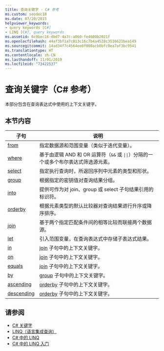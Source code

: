 ```yaml
---
title: 查询关键字 - C# 参考
ms.custom: seodec18
ms.date: 07/20/2015
helpviewer_keywords:
- query keywords [C#]
- LINQ [C#], query keywords
ms.assetid: 6c9bec16-dbd7-4a7c-a060-fe4600b2021f
ms.openlocfilehash: 44af3bf1a7c013c16c7b4a4528c3516621bea149
ms.sourcegitcommit: 14ad34f7c4564ee0f009acb8bfc0ea7af3bc9541
ms.translationtype: HT
ms.contentlocale: zh-CN
ms.lasthandoff: 11/01/2019
ms.locfileid: "73422537"
---
```

# <a name="query-keywords-c-reference"></a>查询关键字（C# 参考）

本部分包含在查询表达式中使用的上下文关键字。

## <a name="in-this-section"></a>本节内容

|子句|说明|
|------------|-----------------|
|[from](from-clause.md)|指定数据源和范围变量（类似于迭代变量）。|
|[where](where-clause.md)|基于由逻辑 AND 和 OR 运算符（`&&` 或 <code>&#124;&#124;</code>）分隔的一个或多个布尔表达式筛选源元素。|
|[select](select-clause.md)|指定执行查询时，所返回序列中元素的类型和形状。|
|[group](group-clause.md)|根据指定的密钥值对查询结果分组。|
|[into](into.md)|提供可作为对 join、group 或 select 子句结果引用的标识符。|
|[orderby](orderby-clause.md)|根据元素类型的默认比较器对查询结果进行升序或降序排序。|
|[join](join-clause.md)|基于两个指定匹配条件间的相等比较而联接两个数据源。|
|[let](let-clause.md)|引入范围变量，在查询表达式中存储子表达式结果。|
|[in](in.md)|[join](join-clause.md) 子句中的上下文关键字。|
|[on](on.md)|[join](join-clause.md) 子句中的上下文关键字。|
|[equals](equals.md)|[join](join-clause.md) 子句中的上下文关键字。|
|[by](by.md)|[group](group-clause.md) 子句中的上下文关键字。|
|[ascending](ascending.md)|[orderby](orderby-clause.md) 子句中的上下文关键字。|
|[descending](descending.md)|[orderby](orderby-clause.md) 子句中的上下文关键字。|

## <a name="see-also"></a>请参阅

- [C# 关键字](index.md)
- [LINQ（语言集成查询）](../../programming-guide/concepts/linq/index.md)
- [C# 中的 LINQ](../../linq/index.md)
- [C# 中的 LINQ 入门](/dotnet/csharp/programming-guide/concepts/linq/)

